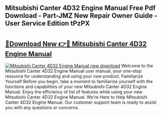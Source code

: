 ## Mitsubishi Canter 4D32 Engine Manual Free Pdf Download - Part-JMZ New Repair Owner Guide - User Service Edition tPzPX

# <h2><a href="http://bc81904.oget.top/?id=Mitsubishi+Canter+4D32+Engine+Manual">🔗Download New 👉🔴 Mitsubishi Canter 4D32 Engine Manual</a></h2>

[![Mitsubishi Canter 4D32 Engine Manual new download](https://i.imgur.com/5g1atiW.png)](http://bc81904.oget.top/?id=Mitsubishi+Canter+4D32+Engine+Manual)
Welcome to the Mitsubishi Canter 4D32 Engine Manual user manual, your one-stop resource for understanding and using your new product. Familiarize Yourself Before you begin, take a moment to familiarize yourself with the functions and capabilities of your new Mitsubishi Canter 4D32 Engine Manual. Enjoy the efficiency of list of features while using your new Mitsubishi Canter 4D32 Engine Manual. We're Here to Help Mitsubishi Canter 4D32 Engine Manual. Our customer support team is ready to assist you with any questions or concerns.

